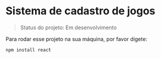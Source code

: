 # Sistema de cadastro de jogos

> Status do projeto: Em desenvolvimento

Para rodar esse projeto na sua máquina, por favor digete:

```
npm install react
```
